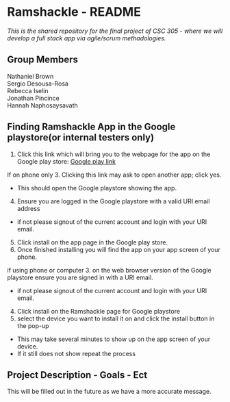 # Ramshackle - README

*This is the shared repository for the final project of CSC 305 - where we will develop a full stack app via agile/scrum methadologies.*

## Group Members

Nathaniel Brown  
Sergio Desousa-Rosa  
Rebecca Iselin  
Jonathan Pincince  
Hannah Naphosaysavath  

## Finding Ramshackle App in the Google playstore(or internal testers only)
1. Click this link which will bring you to the webpage for the app on the Google play store: [Google play link](https://play.google.com/store/apps/details?id=edu.uri.nathanieljbro.ramshacklev2&hl=en-US&ah=d7UvsRi6QHpcajvgC8areAW9ZLc&pli=1)

If on phone only
3. Clicking this link may ask to open another app; click yes.
* This should open the Google playstore showing the app.
4. Ensure you are logged in the Google playstore with a valid URI email address
* if not please signout of the current account and login with your URI email.
5. Click install on the app page in the Google play store.
6. Once finished installing you will find the app on your app screen of your phone.

if using phone or computer
3. on the web browser version of the Google playstore ensure you are signed in with a URI email.
* if not please signout of the current account and login with your URI email.
4. Click install on the Ramshackle page for Google playstore
5. select the device you want to install it on and click the install button in the pop-up
* This may take several minutes to show up on the app screen of your device.
* If it still does not show repeat the process

## Project Description - Goals - Ect

This will be filled out in the future as we have a more accurate message.  



